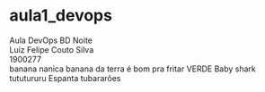 # aula1_devops
Aula DevOps BD Noite </br>
Luiz Felipe Couto Silva </br>
1900277 </br>
banana nanica banana da terra é bom pra fritar VERDE
Baby shark tututururu
Espanta tubararões 

